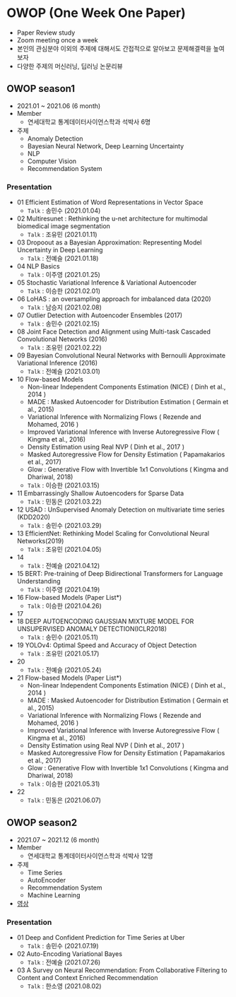 # OWOP (One Week One Paper)
- Paper Review study
- Zoom meeting once a week
- 본인의 관심분야 이외의 주제에 대해서도 간접적으로 알아보고 문제해결력을 높여보자
- 다양한 주제의 머신러닝, 딥러닝 논문리뷰

## OWOP season1
- 2021.01 ~ 2021.06 (6 month)
- Member
  - 연세대학교 통계데이터사이언스학과 석박사 6명
- 주제
  - Anomaly Detection
  - Bayesian Neural Network, Deep Learning Uncertainty
  - NLP
  - Computer Vision
  - Recommendation System

### Presentation
- 01 Efficient Estimation of Word Representations in Vector Space
  - `Talk` : 송민수 (2021.01.04)
- 02 Multiresunet : Rethinking the u-net architecture for multimodal biomedical image segmentation
  - `Talk` : 조유민 (2021.01.11)
- 03 Dropoout as a Bayesian Approximation: Representing Model Uncertainty in Deep Learning
  - `Talk` : 전예슬 (2021.01.18)
- 04 NLP Basics
  - `Talk` : 이주영 (2021.01.25)
- 05 Stochastic Variational Inference & Variational Autoencoder
  - `Talk` : 이승한 (2021.02.01)
- 06 LoHAS : an oversampling approach for imbalanced data (2020)
  - `Talk` : 남승지 (2021.02.08)
- 07 Outlier Detection with Autoencoder Ensembles (2017)
  - `Talk` : 송민수 (2021.02.15)
- 08 Joint Face Detection and Alignment using Multi-task Cascaded Convolutional Networks (2016)
  - `Talk` : 조유민 (2021.02.22)
- 09 Bayesian Convolutional Neural Networks with Bernoulli Approximate Variational Inference (2016)
  - `Talk` : 전예슬 (2021.03.01)
- 10 Flow-based Models
  - Non-linear Independent Components Estimation (NICE) ( Dinh et al., 2014 )
  - MADE : Masked Autoencoder for Distribution Estimation ( Germain et al., 2015)
  - Variational Inference with Normalizing Flows ( Rezende and Mohamed, 2016 )
  - Improved Variational Inference with Inverse Autoregressive Flow ( Kingma et al., 2016)
  - Density Estimation using Real NVP ( Dinh et al., 2017 )
  - Masked Autoregressive Flow for Density Estimation ( Papamakarios et al., 2017)
  - Glow : Generative Flow with Invertible 1x1 Convolutions ( Kingma and Dhariwal, 2018)
  - `Talk` : 이승한 (2021.03.15)
- 11 Embarrassingly Shallow Autoencoders for Sparse Data
  - `Talk` : 민동은 (2021.03.22)
- 12 USAD : UnSupervised Anomaly Detection on multivariate time series (KDD2020)
  - `Talk` : 송민수 (2021.03.29)
- 13 EfficientNet: Rethinking Model Scaling for Convolutional Neural Networks(2019)
  - `Talk` : 조유민 (2021.04.05)
- 14
  - `Talk` : 전예슬 (2021.04.12)
- 15 BERT: Pre-training of Deep Bidirectional Transformers for Language Understanding
  - `Talk` : 이주영 (2021.04.19)
- 16 Flow-based Models (Paper List*)
  - `Talk` : 이승한 (2021.04.26)
- 17 
- 18 DEEP AUTOENCODING GAUSSIAN MIXTURE MODEL FOR UNSUPERVISED ANOMALY DETECTION(ICLR2018)
  - `Talk` : 송민수 (2021.05.11)
- 19 YOLOv4: Optimal Speed and Accuracy of Object Detection
  - `Talk` : 조유민 (2021.05.17)
- 20
  - `Talk` : 전예슬 (2021.05.24)
- 21 Flow-based Models (Paper List*)
  - Non-linear Independent Components Estimation (NICE) ( Dinh et al., 2014 )
  - MADE : Masked Autoencoder for Distribution Estimation ( Germain et al., 2015)
  - Variational Inference with Normalizing Flows ( Rezende and Mohamed, 2016 )
  - Improved Variational Inference with Inverse Autoregressive Flow ( Kingma et al., 2016)
  - Density Estimation using Real NVP ( Dinh et al., 2017 )
  - Masked Autoregressive Flow for Density Estimation ( Papamakarios et al., 2017)
  - Glow : Generative Flow with Invertible 1x1 Convolutions ( Kingma and Dhariwal, 2018)
  - `Talk` : 이승한 (2021.05.31)
- 22
  - `Talk` : 민동은 (2021.06.07)

## OWOP season2
- 2021.07 ~ 2021.12 (6 month)
- Member
  - 연세대학교 통계데이터사이언스학과 석박사 12명
- 주제
  - Time Series
  - AutoEncoder
  - Recommendation System
  - Machine Learning
- [영상](https://www.youtube.com/channel/UCg7qqlsEjz0jKc91UIlwk6w)

### Presentation
- 01 Deep and Confident Prediction for Time Series at Uber
  - `Talk` : 송민수 (2021.07.19)
- 02 Auto-Encoding Variational Bayes
  - `Talk` : 전예슬 (2021.07.26)
- 03 A Survey on Neural Recommendation: From Collaborative Filtering to Content and Context Enriched Recommendation
  - `Talk` : 한소영 (2021.08.02)